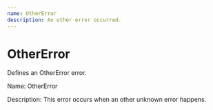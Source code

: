 ```yaml
---
name: OtherError
description: An other error occurred.
---
```

# OtherError
Defines an OtherError error.

Name: OtherError

Description: This error occurs when an other unknown error happens.